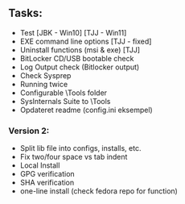 ## Tasks:
* Test [JBK - Win10] [TJJ - Win11]
* EXE command line options [TJJ - fixed]
* Uninstall functions (msi & exe) [TJJ]
* BitLocker CD/USB bootable check
* Log Output check (Bitlocker output)
* Check Sysprep 
* Running twice
* Configurable \Tools folder
* SysInternals Suite to \Tools
* Opdateret readme (config.ini eksempel)

### Version 2:
* Split lib file into configs, installs, etc.
* Fix two/four space vs tab indent
* Local Install
* GPG verification
* SHA verification
* one-line install (check fedora repo for function)
